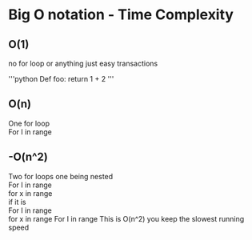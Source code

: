 <h1>Big O notation - Time Complexity </h1>
<h2>O(1)</h2>
<p>no for loop or anything just easy transactions</p>
'''python
Def foo:
    return 1 + 2
'''
<h2>O(n)</h2>
One for loop<br>
For I in range<br>
<h2>-O(n^2)</h2>
Two for loops one being nested<br>
For I in range<br>
    for x in range<br>
if it is <br>
For I in range<br>
    for x in range
For I in range 
This is O(n^2) you keep the slowest running speed
	